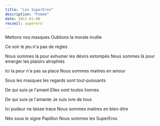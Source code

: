 ```yaml
---
title: "Les SuperEros"
description: "Poème"
date: 2011-01-08
recueil: superero
---
```


Mettons nos masques
Oublions la morale inutile

Ce soir le jeu n'a pas de règles

Nous sommes là pour exhumer les désirs estompés
Nous sommes là pour émerger les plaisirs atrophiés

Ici la peur n'a pas sa place
Nous sommes maitres en amour

Sous les masques les regards sont tout-puissants

De qui suis-je l'amant
Elles sont toutes lionnes

De qui suis-je l'amante
Je suis ivre de tous

Ici pudeur ne laisse trace
Nous sommes maitres en bien-être

Nés sous le signe Papillon
Nous sommes les SuperEros
